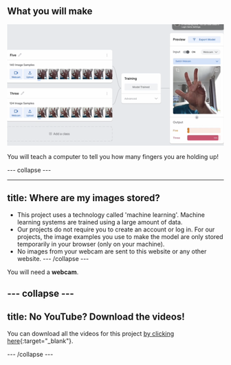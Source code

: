 ## What you will make

![The image shows a machine learning interface from "Teachable Machine" where a model is being trained to recognize hand gestures for the numbers "Five" and "Three." On the right, in the "Preview" section, the webcam feed displays a hand showing three fingers. Below this, the "Output" section shows the classification results, with the model predicting a 94% probability for "Three" and a small 6% probability for "Five." The model has successfully identified the hand gesture as "Three."](images/wywm.png)

You will teach a computer to tell you how many fingers you are holding up!

--- collapse ---

---
title: Where are my images stored?
---

- This project uses a technology called 'machine learning'. Machine learning systems are trained using a large amount of data﻿. 
- Our projects do not require you to create an account or log in. For our projects, the image examples you use to make the model are only stored temporarily in your browser (only on your machine).
- No images from your webcam are sent to this website or any other website. 
--- /collapse ---

You will need a **webcam**.

--- collapse ---
---
title: No YouTube? Download the videos!
---

You can download all the videos for this project [by clicking here](https://rpf.io/p/en/teach-a-machine-go){:target="_blank"}. 


--- /collapse ---